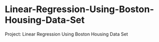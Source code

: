 # Linear-Regression-Using-Boston-Housing-Data-Set
Project: Linear Regression Using Boston Housing Data Set
